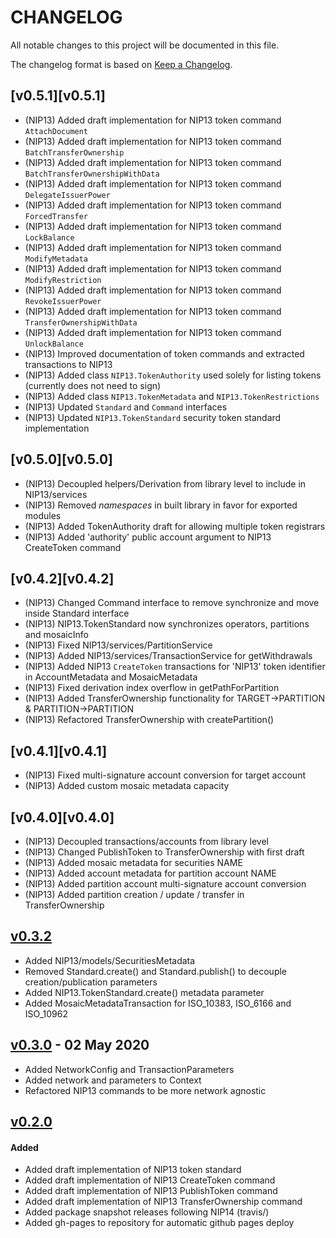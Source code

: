 # CHANGELOG
All notable changes to this project will be documented in this file.

The changelog format is based on [Keep a Changelog](https://keepachangelog.com/en/1.0.0/).

## [v0.5.1][v0.5.1]

- (NIP13) Added draft implementation for NIP13 token command `AttachDocument`
- (NIP13) Added draft implementation for NIP13 token command `BatchTransferOwnership`
- (NIP13) Added draft implementation for NIP13 token command `BatchTransferOwnershipWithData`
- (NIP13) Added draft implementation for NIP13 token command `DelegateIssuerPower`
- (NIP13) Added draft implementation for NIP13 token command `ForcedTransfer`
- (NIP13) Added draft implementation for NIP13 token command `LockBalance`
- (NIP13) Added draft implementation for NIP13 token command `ModifyMetadata`
- (NIP13) Added draft implementation for NIP13 token command `ModifyRestriction`
- (NIP13) Added draft implementation for NIP13 token command `RevokeIssuerPower`
- (NIP13) Added draft implementation for NIP13 token command `TransferOwnershipWithData`
- (NIP13) Added draft implementation for NIP13 token command `UnlockBalance`
- (NIP13) Improved documentation of token commands and extracted transactions to NIP13
- (NIP13) Added class `NIP13.TokenAuthority` used solely for listing tokens (currently does not need to sign)
- (NIP13) Added class `NIP13.TokenMetadata` and `NIP13.TokenRestrictions`
- (NIP13) Updated `Standard` and `Command` interfaces
- (NIP13) Updated `NIP13.TokenStandard` security token standard implementation

## [v0.5.0][v0.5.0]

- (NIP13) Decoupled helpers/Derivation from library level to include in NIP13/services
- (NIP13) Removed _namespaces_ in built library in favor for exported modules
- (NIP13) Added TokenAuthority draft for allowing multiple token registrars
- (NIP13) Added 'authority' public account argument to NIP13 CreateToken command

## [v0.4.2][v0.4.2]

- (NIP13) Changed Command interface to remove synchronize and move inside Standard interface
- (NIP13) NIP13.TokenStandard now synchronizes operators, partitions and mosaicInfo
- (NIP13) Fixed NIP13/services/PartitionService
- (NIP13) Added NIP13/services/TransactionService for getWithdrawals
- (NIP13) Added NIP13 `CreateToken` transactions for 'NIP13' token identifier in AccountMetadata and MosaicMetadata
- (NIP13) Fixed derivation index overflow in getPathForPartition
- (NIP13) Added TransferOwnership functionality for TARGET->PARTITION & PARTITION->PARTITION
- (NIP13) Refactored TransferOwnership with createPartition() 

## [v0.4.1][v0.4.1]

- (NIP13) Fixed multi-signature account conversion for target account
- (NIP13) Added custom mosaic metadata capacity

## [v0.4.0][v0.4.0]

- (NIP13) Decoupled transactions/accounts from library level
- (NIP13) Changed PublishToken to TransferOwnership with first draft
- (NIP13) Added mosaic metadata for securities NAME
- (NIP13) Added account metadata for partition account NAME
- (NIP13) Added partition account multi-signature account conversion
- (NIP13) Added partition creation / update / transfer in TransferOwnership

## [v0.3.2][v0.3.2]

- Added NIP13/models/SecuritiesMetadata
- Removed Standard.create() and Standard.publish() to decouple creation/publication parameters
- Added NIP13.TokenStandard.create() metadata parameter
- Added MosaicMetadataTransaction for ISO_10383, ISO_6166 and ISO_10962

## [v0.3.0][v0.3.0] - 02 May 2020

- Added NetworkConfig and TransactionParameters
- Added network and parameters to Context
- Refactored NIP13 commands to be more network agnostic

## [v0.2.0][v0.2.0]

#### Added

- Added draft implementation of NIP13 token standard
- Added draft implementation of NIP13 CreateToken command
- Added draft implementation of NIP13 PublishToken command
- Added draft implementation of NIP13 TransferOwnership command
- Added package snapshot releases following NIP14 (travis/)
- Added gh-pages to repository for automatic github pages deploy


[v0.3.2]: https://github.com/nemfoundation/symbol-token-standards/releases/tag/v0.3.2
[v0.3.0]: https://github.com/nemfoundation/symbol-token-standards/releases/tag/v0.3.0
[v0.2.0]: https://github.com/nemfoundation/symbol-token-standards/releases/tag/v0.2.0

